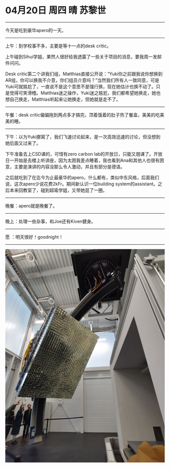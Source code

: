 # 04月20日 周四 晴 苏黎世

---

今天是吃到豪华apero的一天。

---

上午：到学校事不多，主要是等十一点的desk critic。

上午碰到Sihui学姐，果然人很好给我透露了一些关于项目的消息，要我周一发邮件问问。

Desk critic第二个讲我们组，Matthias直接公开说：“Yuki你之前跟我说你想换到AR组，你可以换我不介意，你们组员介意吗？”当然我们所有人一致同意，可是Yuki可就尴尬了，一直说不是这个意思不是强行换，现在她估计也换不动了。只是觉得可笑滑稽。Matthias迷之操作，Yuki迷之尴尬，我们都希望她换走，她也想自己换走，Matthias听起来让她换走，但她就是走不了。



---

午餐：desk critic偏偏拖到两点多才搞完，顶着饿着的肚子热了餐盒，美美的吃美美的睡。



---

下午：以为Yuki挪窝了，我们飞速讨论起来，是一次高效迅速的讨论，但没想到她后面又过来了。

下午准备去上CSD课的，可惜有zero carbon lab的开放日，只能又翘课了。开放日一开始是去楼上听讲座，因为太困我差点睡着，我也看到Ana和其他人也很有困意，主要是演讲的内容没那么令人激动，并且有部分是德语。

之后就吃到了在迄今为止最豪华的apero，什么都有，类似中东风格，后面我们说，这次apero少说花费2kFr。期间新认识一位building system的assistant。之后本来回教室了，碰到超瑜学姐，又带她逛了一圈。



---

晚餐：apero就是晚餐了。



---

晚上：处理一些杂事，和Joe还有Kiven健身。



---

愿 ：明天很好！goodnight！



---



![image](images\\64422fcc51f8a423aaae72a7.jpg)




